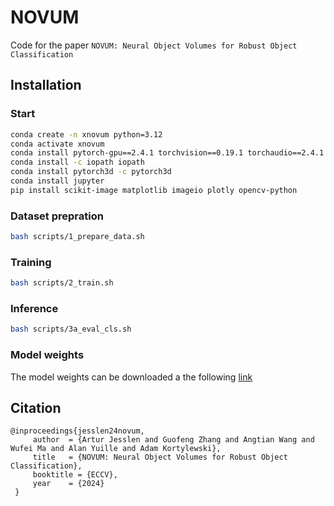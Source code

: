 # NOVUM

Code for the paper `NOVUM: Neural Object Volumes for Robust Object Classification`



## Installation
### Start
```bash
conda create -n xnovum python=3.12
conda activate xnovum
conda install pytorch-gpu==2.4.1 torchvision==0.19.1 torchaudio==2.4.1 pytorch-cuda=12.1 -c pytorch -c nvidia
conda install -c iopath iopath
conda install pytorch3d -c pytorch3d
conda install jupyter
pip install scikit-image matplotlib imageio plotly opencv-python
```

### Dataset prepration
```bash
bash scripts/1_prepare_data.sh
```

### Training
```bash
bash scripts/2_train.sh
```

### Inference
```bash
bash scripts/3a_eval_cls.sh
```

### Model weights

The model weights can be downloaded a the following [link](https://github.com/GenIntel/NOVUM/releases/download/v1.0.0/classification_saved_model_199.pth)



## Citation

```
@inproceedings{jesslen24novum,
	 author  = {Artur Jesslen and Guofeng Zhang and Angtian Wang and Wufei Ma and Alan Yuille and Adam Kortylewski},
	 title   = {NOVUM: Neural Object Volumes for Robust Object Classification},
	 booktitle = {ECCV},
	 year    = {2024}
 }
 ```
